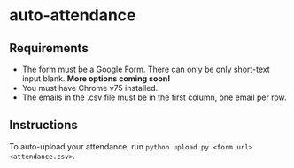 # auto-attendance

## Requirements
- The form must be a Google Form. There can only be only short-text input blank. **More options coming soon!**
- You must have Chrome v75 installed.
- The emails in the .csv file must be in the first column, one email per row.

## Instructions
To auto-upload your attendance, run `python upload.py <form url> <attendance.csv>`.
